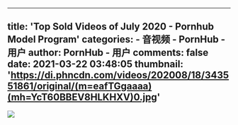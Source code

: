 
---
title: 'Top Sold Videos of July 2020 - Pornhub Model Program'
categories: 
    - 音视频
    - PornHub - 用户
author: PornHub - 用户
comments: false
date: 2021-03-22 03:48:05
thumbnail: 'https://di.phncdn.com/videos/202008/18/343551861/original/(m=eafTGgaaaa)(mh=YcT60BBEV8HLKHXV)0.jpg'
---

<div>   
<img src="https://di.phncdn.com/videos/202008/18/343551861/original/(m=eafTGgaaaa)(mh=YcT60BBEV8HLKHXV)0.jpg" referrerpolicy="no-referrer">  
</div>
            